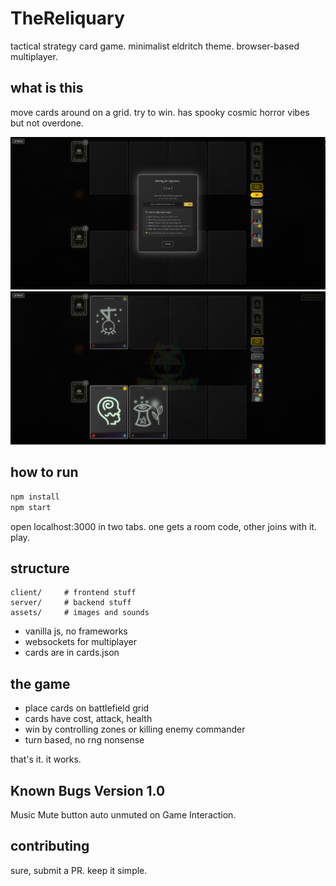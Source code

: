 # TheReliquary

tactical strategy card game. minimalist eldritch theme. browser-based multiplayer.

## what is this

move cards around on a grid. try to win. has spooky cosmic horror vibes but not overdone.

![Game Screenshot 1](client/assets/images/screen1.png)
![Game Screenshot 2](client/assets/images/screen2.png)

## how to run

```bash
npm install
npm start
```

open localhost:3000 in two tabs. one gets a room code, other joins with it. play.

## structure

```
client/     # frontend stuff
server/     # backend stuff  
assets/     # images and sounds
```

- vanilla js, no frameworks
- websockets for multiplayer
- cards are in cards.json

## the game

- place cards on battlefield grid
- cards have cost, attack, health
- win by controlling zones or killing enemy commander
- turn based, no rng nonsense

that's it. it works.

## Known Bugs Version 1.0

Music Mute button auto unmuted on Game Interaction.

## contributing

sure, submit a PR. keep it simple.
